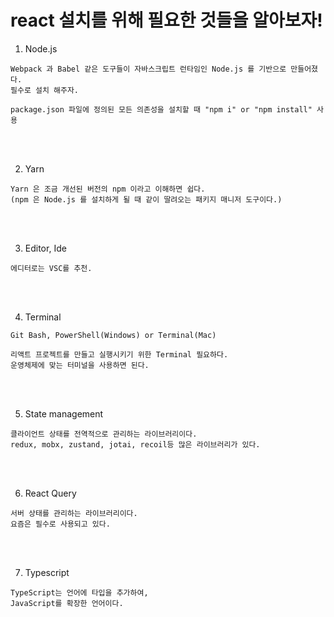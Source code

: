 # react 설치를 위해 필요한 것들을 알아보자!

1. Node.js

```
Webpack 과 Babel 같은 도구들이 자바스크립트 런타임인 Node.js 를 기반으로 만들어졌다.
필수로 설치 해주자.

package.json 파일에 정의된 모든 의존성을 설치할 때 "npm i" or "npm install" 사용
```

<br /><br />

2. Yarn

```
Yarn 은 조금 개선된 버전의 npm 이라고 이해하면 쉽다. 
(npm 은 Node.js 를 설치하게 될 때 같이 딸려오는 패키지 매니저 도구이다.)
```

<br /><br />

3. Editor, Ide

```
에디터로는 VSC를 추천.
```

<br /><br />

4. Terminal

```
Git Bash, PowerShell(Windows) or Terminal(Mac)

리액트 프로젝트를 만들고 실행시키기 위한 Terminal 필요하다.
운영체제에 맞는 터미널을 사용하면 된다.
```

<br /><br />

5. State management

```
클라이언트 상태를 전역적으로 관리하는 라이브러리이다.
redux, mobx, zustand, jotai, recoil등 많은 라이브러리가 있다.
```

<br /><br />

6. React Query

```
서버 상태를 관리하는 라이브러리이다.
요즘은 필수로 사용되고 있다.
```

<br /><br />

7. Typescript

```
TypeScript는 언어에 타입을 추가하여,
JavaScript를 확장한 언어이다.
```
